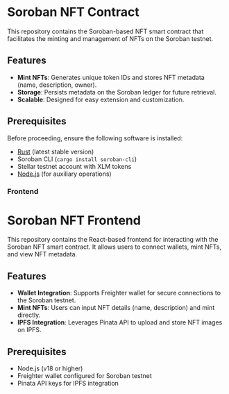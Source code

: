 # Soroban NFT Contract

This repository contains the Soroban-based NFT smart contract that facilitates the minting and management of NFTs on the Soroban testnet.

## Features

- **Mint NFTs**: Generates unique token IDs and stores NFT metadata (name, description, owner).
- **Storage**: Persists metadata on the Soroban ledger for future retrieval.
- **Scalable**: Designed for easy extension and customization.

## Prerequisites

Before proceeding, ensure the following software is installed:

- [Rust](https://www.rust-lang.org/tools/install) (latest stable version)
- Soroban CLI (`cargo install soroban-cli`)
- Stellar testnet account with XLM tokens
- [Node.js](https://nodejs.org/) (for auxiliary operations)

### **Frontend**

# Soroban NFT Frontend

This repository contains the React-based frontend for interacting with the Soroban NFT smart contract. It allows users to connect wallets, mint NFTs, and view NFT metadata.

## Features

- **Wallet Integration**: Supports Freighter wallet for secure connections to the Soroban testnet.
- **Mint NFTs**: Users can input NFT details (name, description) and mint directly.
- **IPFS Integration**: Leverages Pinata API to upload and store NFT images on IPFS.

## Prerequisites

- Node.js (v18 or higher)
- Freighter wallet configured for Soroban testnet
- Pinata API keys for IPFS integration

